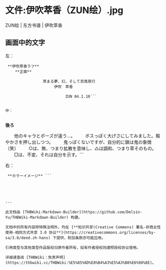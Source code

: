 # 文件:伊吹萃香（ZUN绘）.jpg

<!-- source html: G:\repos\THBWiki-Markdown-Builder\THBWikiMarkdown\Temp\file\1\17\ns6%3A%E4%BC%8A%E5%90%B9%E8%90%83%E9%A6%99%EF%BC%88ZUN%E7%BB%98%EF%BC%89%2Ejpg.html -->

ZUN绘 | 东方书谱 | 伊吹萃香

## 画面中的文字
  
左：
  

```
 **伊吹萃香ラフ** 
　　 **正面** 

　　　　　　　　　　萃まる夢、幻、そして百鬼夜行
　　　　　　　　　　　　　伊吹　萃香

　　　　　　　　　　　　　　　　ZUN 04.1.10```

  
中：
  

```
 **後ろ** 

　　他のキャラとポーズが違う…。 
　　ボスっぽく大げさにしてみました。賑やかさを押し出しつつ。
　　鬼っぽくないですが、自分的に鎖は鬼の象徴（笑）
　　○は、無、つまり拡散を意味し、△は調和、つまり萃そのもの。 
　　□は、不変、それは自分を示す。```

  
右：
  

```
 **カラーイメージ** ```





---

此文档由 [THBWiki-Markdown-Builder](https://github.com/Delsin-Yu/THBWiki-Markdown-Builder) 构建。

文档中的所有内容除特殊注明外，均在 [**知识共享(Creative Commons) 署名-非商业性使用-相同方式共享 3.0 协议**](https://creativecommons.org/licenses/by-sa/3.0/deed.zh-hans) 下提供，附加条款亦可能应用。

引用类型与其他类型作品版权归原作者所有，如有作者授权则遵照授权协议使用。

详细请查阅 [THBWiki：免责声明](https://thbwiki.cc/THBWiki:%E5%85%8D%E8%B4%A3%E5%A3%B0%E6%98%8E)。

